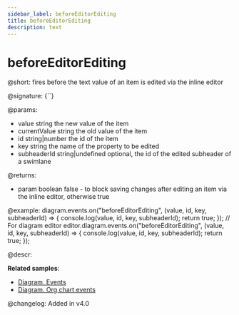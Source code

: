 ```yaml
---
sidebar_label: beforeEditorEditing
title: beforeEditorEditing
description: text
---
```


# beforeEditorEditing

@short: fires before the text value of an item is edited via the inline editor 

@signature: {``}

@params:
- value         string              the new value of the item
- currentValue  string              the old value of the item
- id    	    string|number		the id of the item
- key 		    string				the name of the property to be edited
- subheaderId	string|undefined	optional, the id of the edited subheader of a swimlane

@returns:
- param     boolean     false - to block saving changes after editing an item via the inline editor, otherwise true

@example:
diagram.events.on("beforeEditorEditing", (value, id, key, subheaderId) => {
    console.log(value, id, key, subheaderId);
    return true;
});
// For diagram editor
editor.diagram.events.on("beforeEditorEditing", (value, id, key, subheaderId) => {
    console.log(value, id, key, subheaderId);
    return true;
});

@descr:

**Related samples**:
- [Diagram. Events](https://snippet.dhtmlx.com/7h2hgb3g)
- [Diagram. Org chart events](https://snippet.dhtmlx.com/l38pct7c)

@changelog:
Added in v4.0